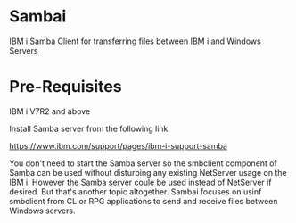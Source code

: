 # Sambai
IBM i Samba Client for transferring files between IBM i and Windows Servers

# Pre-Requisites
IBM i V7R2 and above

Install Samba server from the following link

https://www.ibm.com/support/pages/ibm-i-support-samba

You don't need to start the Samba server so the smbclient component of Samba can be used without disturbing any existing NetServer usage on the IBM i. However the Samba server coule be used instead of NetServer if desired. But that's another topic altogether. Sambai focuses on usinf smbclient from CL or RPG applications to send and receive files between Windows servers. 

